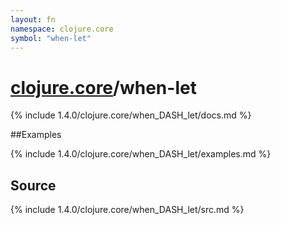 ```yaml
---
layout: fn
namespace: clojure.core
symbol: "when-let"
---
```


# [clojure.core](../)/when-let

{% include 1.4.0/clojure.core/when_DASH_let/docs.md %}

##Examples

{% include 1.4.0/clojure.core/when_DASH_let/examples.md %}
## Source
{% include 1.4.0/clojure.core/when_DASH_let/src.md %}

